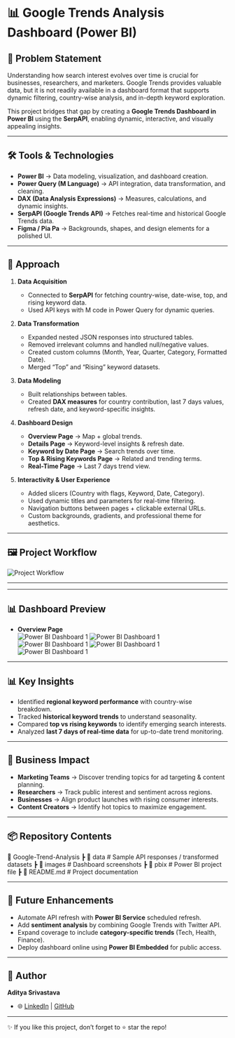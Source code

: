 # 📊 Google Trends Analysis Dashboard (Power BI)

## 🧩 Problem Statement
Understanding how search interest evolves over time is crucial for businesses, researchers, and marketers. Google Trends provides valuable data, but it is not readily available in a dashboard format that supports dynamic filtering, country-wise analysis, and in-depth keyword exploration.  

This project bridges that gap by creating a **Google Trends Dashboard in Power BI** using the **SerpAPI**, enabling dynamic, interactive, and visually appealing insights.

---

## 🛠️ Tools & Technologies
- **Power BI** → Data modeling, visualization, and dashboard creation.  
- **Power Query (M Language)** → API integration, data transformation, and cleaning.  
- **DAX (Data Analysis Expressions)** → Measures, calculations, and dynamic insights.  
- **SerpAPI (Google Trends API)** → Fetches real-time and historical Google Trends data.  
- **Figma / Pia Pa** → Backgrounds, shapes, and design elements for a polished UI.  

---

## 🚀 Approach
1. **Data Acquisition**  
   - Connected to **SerpAPI** for fetching country-wise, date-wise, top, and rising keyword data.  
   - Used API keys with M code in Power Query for dynamic queries.  

2. **Data Transformation**  
   - Expanded nested JSON responses into structured tables.  
   - Removed irrelevant columns and handled null/negative values.  
   - Created custom columns (Month, Year, Quarter, Category, Formatted Date).  
   - Merged “Top” and “Rising” keyword datasets.  

3. **Data Modeling**  
   - Built relationships between tables.  
   - Created **DAX measures** for country contribution, last 7 days values, refresh date, and keyword-specific insights.  

4. **Dashboard Design**  
   - **Overview Page** → Map + global trends.  
   - **Details Page** → Keyword-level insights & refresh date.  
   - **Keyword by Date Page** → Search trends over time.  
   - **Top & Rising Keywords Page** → Related and trending terms.  
   - **Real-Time Page** → Last 7 days trend view.  

5. **Interactivity & User Experience**  
   - Added slicers (Country with flags, Keyword, Date, Category).  
   - Used dynamic titles and parameters for real-time filtering.  
   - Navigation buttons between pages + clickable external URLs.  
   - Custom backgrounds, gradients, and professional theme for aesthetics.

---

## 🖼️ Project Workflow  

![Project Workflow](Images/P6.png)  
  

---





---

## 📊 Dashboard Preview

- **Overview Page**  
  ![Power BI Dashboard 1](Images/P1.png)
  ![Power BI Dashboard 1](Images/P2.png)
  ![Power BI Dashboard 1](Images/P3.png)
  ![Power BI Dashboard 1](Images/P4.png)
  ![Power BI Dashboard 1](Images/P5.png)       

---

## 📊 Key Insights
- Identified **regional keyword performance** with country-wise breakdown.  
- Tracked **historical keyword trends** to understand seasonality.  
- Compared **top vs rising keywords** to identify emerging search interests.  
- Analyzed **last 7 days of real-time data** for up-to-date trend monitoring.  

---

## 🌟 Business Impact
- **Marketing Teams** → Discover trending topics for ad targeting & content planning.  
- **Researchers** → Track public interest and sentiment across regions.  
- **Businesses** → Align product launches with rising consumer interests.  
- **Content Creators** → Identify hot topics to maximize engagement.  

---

## 📦 Repository Contents
📂 Google-Trend-Analysis
┣ 📂 data # Sample API responses / transformed datasets
┣ 📂 images # Dashboard screenshots
┣ 📂 pbix # Power BI project file
┣ 📜 README.md # Project documentation


---

## 🔮 Future Enhancements
- Automate API refresh with **Power BI Service** scheduled refresh.  
- Add **sentiment analysis** by combining Google Trends with Twitter API.  
- Expand coverage to include **category-specific trends** (Tech, Health, Finance).  
- Deploy dashboard online using **Power BI Embedded** for public access.  

---

## 👤 Author
**Aditya Srivastava**  
- 🌐 [LinkedIn](https://linkedin.com/in/adityasri8626) | [GitHub](https://github.com/Adityasri8626)  

---
✨ If you like this project, don’t forget to ⭐ star the repo!
